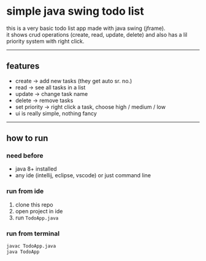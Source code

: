 # simple java swing todo list

this is a very basic todo list app made with java swing (jframe).  
it shows crud operations (create, read, update, delete) and also has a lil priority system with right click.

---

## features

- create → add new tasks (they get auto sr. no.)
- read → see all tasks in a list
- update → change task name
- delete → remove tasks
- set priority → right click a task, choose high / medium / low
- ui is really simple, nothing fancy

---

## how to run

### need before
- java 8+ installed
- any ide (intellij, eclipse, vscode) or just command line

### run from ide
1. clone this repo
2. open project in ide
3. run `TodoApp.java`

### run from terminal
```bash
javac TodoApp.java
java TodoApp
